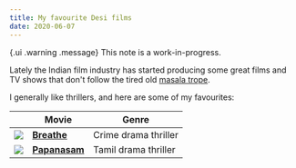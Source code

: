 ```yaml
---
title: My favourite Desi films
date: 2020-06-07
---
```


{.ui .warning .message}
This note is a work-in-progress.

Lately the Indian film industry has started producing some great films and TV shows that don't follow the tired old [masala trope](https://en.wikipedia.org/wiki/Masala_film). 

I generally like thrillers, and here are some of my favourites:

| | Movie | Genre |
| --| -- | -- |
| ![](https://m.media-amazon.com/images/M/MV5BMTczNjIzNjk5N15BMl5BanBnXkFtZTgwNTAyMDk1NDM@._V1_UX182_CR0,0,182,268_AL_.jpg) | [**Breathe**](https://www.imdb.com/title/tt6466208/) | Crime drama thriller |
| ![](https://m.media-amazon.com/images/M/MV5BOTM4ZmU2MGQtNDI4Ni00MzNjLWI3OTMtMDA4Y2FjZmM1NTA5XkEyXkFqcGdeQXVyODEzOTQwNTY@._V1_UX182_CR0,0,182,268_AL_.jpg) | [**Papanasam**](https://www.imdb.com/title/tt4429128/) | Tamil drama thriller |
